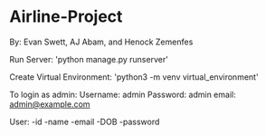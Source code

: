 # Airline-Project

By: Evan Swett, AJ Abam, and Henock Zemenfes

Run Server:
'python manage.py runserver'

Create Virtual Environment: 
'python3 -m venv virtual_environment'

To login as admin:
Username: admin
Password: admin
email: admin@example.com


User:
-id
-name
-email
-DOB
-password
